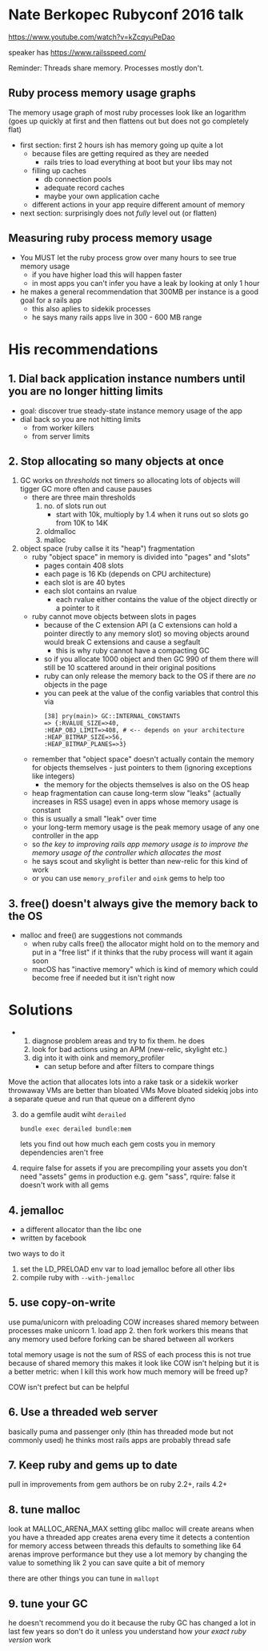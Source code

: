 # Nate Berkopec Rubyconf 2016 talk

https://www.youtube.com/watch?v=kZcqyuPeDao

speaker has https://www.railsspeed.com/

Reminder: Threads share memory. Processes mostly don't.

## Ruby process memory usage graphs

The memory usage graph of most ruby processes look like an logarithm (goes up
quickly at first and then flattens out but does not go completely flat)

- first section: first 2 hours ish has memory going up quite a lot
    - because files are getting required as they are needed
        - rails tries to load everything at boot but your libs may not
    - filling up caches
        - db connection pools
        - adequate record caches
        - maybe your own application cache
    - different actions in your app require different amount of memory
- next section: surprisingly does not _fully_ level out (or flatten)

## Measuring ruby process memory usage

- You MUST let the ruby process grow over many hours to see true memory usage
    - if you have higher load this will happen faster
    - in most apps you can't infer you have a leak by looking at only 1 hour
- he makes a general recommendation that 300MB per instance is a good goal for a
  rails app
    - this also aplies to sidekik processes
    - he says many rails apps live in 300 - 600 MB range

# His recommendations

## 1. Dial back application instance numbers until you are no longer hitting limits

- goal: discover true steady-state instance memory usage of the app
- dial back so you are not hitting limits
    - from worker killers
    - from server limits

## 2. Stop allocating so many objects at once

1. GC works on _thresholds_ not timers so allocating lots of objects will tigger
   GC more often and cause pauses
    - there are three main thresholds
        1. no. of slots run out
            - start with 10k, multioply by 1.4 when it runs out so slots go from
              10K to 14K
        1. oldmalloc
        1. malloc
1. object space (ruby callse it its "heap") fragmentation
    - ruby "object space" in memory is divided into "pages" and "slots"
        - pages contain 408 slots
        - each page is 16 Kb (depends on CPU architecture)
        - each slot is are 40 bytes
        - each slot contains an rvalue
            - each rvalue either contains the value of the object directly or a
              pointer to it
    - ruby cannot move objects between slots in pages
        - because of the C extension API (a C extensions can hold a pointer
          directly to any memory slot) so moving objects around would break C
          extensions and cause a segfault
            - this is why ruby cannot have a compacting GC
        - so if you allocate 1000 object and then GC 990 of them there will
          still be 10 scattered around in their original positions
        - ruby can only release the memory back to the OS if there are _no_
          objects in the page
        - you can peek at the value of the config variables that control this
          via
            ```
            [38] pry(main)> GC::INTERNAL_CONSTANTS
            => {:RVALUE_SIZE=>40,
            :HEAP_OBJ_LIMIT=>408, # <-- depends on your architecture
            :HEAP_BITMAP_SIZE=>56,
            :HEAP_BITMAP_PLANES=>3}
            ```
    - remember that "object space" doesn't actually contain the memory for
      objects themselves - just pointers to them (ignoring exceptions like
      integers)
        - the memory for the objects themselves is also on the OS heap
    - heap fragmentation can cause long-term slow "leaks" (actually increases in
      RSS usage) even in apps whose memory usage is constant
    - this is usually a small "leak" over time
    - your long-term memory usage is the peak memory usage of any one controller
      in the app
    - so _the key to improving rails app memory usage is to improve the memory
      usage of the controller which allocates the most_
    - he says scout and skylight is better than new-relic for this kind of work
    - or you can use `memory_profiler` and `oink` gems to help too

## 3. free() doesn't always give the memory back to the OS

- malloc and free() are suggestions not commands
    - when ruby calls free() the allocator might hold on to the memory and put
      in a "free list" if it thinks that the ruby process will want it again
      soon
    - macOS has "inactive memory" which is kind of memory which could become
      free if needed but it isn't right now

# Solutions

-   1. diagnose problem areas and try to fix them. he does
    1. look for bad actions using an APM (new-relic, skylight etc.)
    1. dig into it with oink and memory_profiler
        - can setup before and after filters to compare things

Move the action that allocates lots into a rake task or a sidekik worker
throwaway VMs are better than bloated VMs Move bloated sidekiq jobs into a
separate queue and run that queue on a different dyno

3.  do a gemfile audit wiht `derailed`

        bundle exec derailed bundle:mem

    lets you find out how much each gem costs you in memory dependencies aren't
    free

4.  require false for assets if you are precompiling your assets you don't need
    "assets" gems in production e.g. gem "sass", rquire: false it doesn't work
    with all gems

## 4. jemalloc

- a different allocator than the libc one
- written by facebook

two ways to do it

1. set the LD_PRELOAD env var to load jemalloc before all other libs
2. compile ruby with `--with-jemalloc`

## 5. use copy-on-write

use puma/unicorn with preloading COW increases shared memory between processes
make unicorn 1. load app 2. then fork workers this means that any memory used
before forking can be shared between all workers

total memory usage is not the sum of RSS of each process this is not true
because of shared memory this makes it look like COW isn't helping but it is a
better metric: when I kill this work how much memory will be freed up?

COW isn't prefect but can be helpful

## 6. Use a threaded web server

basically puma and passenger only (thin has threaded mode but not commonly used)
he thinks most rails apps are probably thread safe

## 7. Keep ruby and gems up to date

pull in improvements from gem authors be on ruby 2.2+, rails 4.2+

## 8. tune malloc

look at MALLOC_ARENA_MAX setting glibc malloc will create areans when you have a
threaded app creates arena every time it detects a contention for memory access
between threads this defaults to something like 64 arenas improve performance
but they use a lot memory by changing the value to something lik 2 you can save
quite a bit of memory

there are other things you can tune in `mallopt`

## 9. tune your GC

he doesn't recommend you do it because the ruby GC has changed a lot in last few
years so don't do it unless you understand how _your exact ruby version_ work
